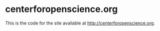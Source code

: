 centerforopenscience.org
========================

This is the code for the site available at http://centerforopenscience.org.